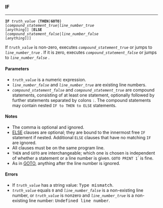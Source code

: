 ### IF
***
<code><b>IF</b> <var>truth_value</var>  {<b>THEN</b>|<b>GOTO</b>} [<var>compound_statement_true</var>|<var>line_number_true</var> [<var>anything</var>]] [<b>ELSE</b> [<var>compound_statement_false</var>|<var>line_number_false</var> [<var>anything</var>]]]
   </code>

If <code><var>truth_value</var></code> is non-zero, executes <code><var>compound_statement_true</var></code> or jumps to <code><var>line_number_true</var></code> . If it is zero, executes <code><var>compound_statement_false</var></code> or jumps to <code><var>line_number_false</var></code> .

#### Parameters
* <code><var>truth_value</var></code> is a numeric expression.
* <code><var>line_number_false</var></code> and <code><var>line_number_true</var></code> are existing line numbers.
* <code><var>compound_statement_false</var></code> and <code><var>compound_statement_true</var></code> are compound statements, consisting of at least one statement, optionally followed by further statements separated by colons <code>:</code>. The compound statements may contain nested <code>IF to THEN to ELSE</code> statements.

#### Notes
* The comma is optional and ignored.
* [ELSE](#ELSE) clauses are optional; they are bound to the innermost free `IF` statement if nested. Additional `ELSE` clauses that have no matching `IF` are ignored.
* All clauses must be on the same program line.
* `THEN` and `GOTO` are interchangeable; which one is chosen is independent of whether a statement or a line number is given. `GOTO PRINT 1`</code>` is fine.
* As in [GOTO](#GOTO), anything after the line number is ignored.

#### Errors
* If <code><var>truth_value</var></code> has a string value: <samp>Type mismatch</samp>.
* <code><var>truth_value</var></code> equals <code>0</code> and <code><var>line_number_false</var></code> is a non-existing line number, or <code><var>truth_value</var></code> is nonzero and <code><var>line_number_true</var></code> is a non-existing line number: <samp>Undefined line number</samp>.
